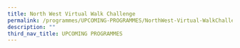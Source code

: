 ```yaml
---
title: North West Virtual Walk Challenge
permalink: /programmes/UPCOMING-PROGRAMMES/NorthWest-Virtual-WalkChallenge
description: ""
third_nav_title: UPCOMING PROGRAMMES
---
```

